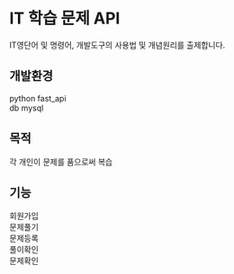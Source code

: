 # IT 학습 문제 API

IT영단어 및 명령어, 개발도구의 사용법 및 개념원리를 출제합니다.

## 개발환경

python fast_api  
db mysql

## 목적

각 개인이 문제를 품으로써 복습

## 기능

회원가입  
문제풀기  
문제등록  
풀이확인  
문제확인
